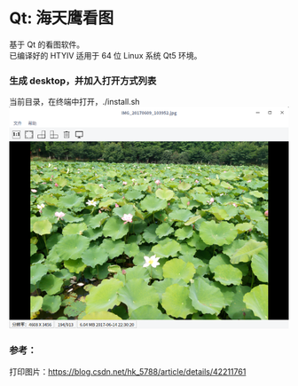 # Qt: 海天鹰看图
基于 Qt 的看图软件。  
已编译好的 HTYIV 适用于 64 位 Linux 系统 Qt5 环境。
### 生成 desktop，并加入打开方式列表
当前目录，在终端中打开，./install.sh
![alt](preview.png) 

### 参考：
打印图片：https://blog.csdn.net/hk_5788/article/details/42211761